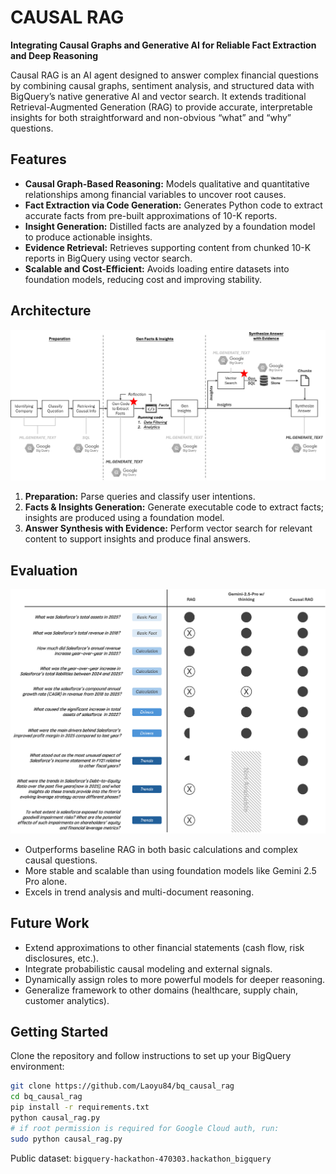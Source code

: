 # CAUSAL RAG

**Integrating Causal Graphs and Generative AI for Reliable Fact Extraction and Deep Reasoning**

Causal RAG is an AI agent designed to answer complex financial questions by combining causal graphs, sentiment analysis, and structured data with BigQuery’s native generative AI and vector search. It extends traditional Retrieval-Augmented Generation (RAG) to provide accurate, interpretable insights for both straightforward and non-obvious “what” and “why” questions.

## Features

- **Causal Graph-Based Reasoning:** Models qualitative and quantitative relationships among financial variables to uncover root causes.
- **Fact Extraction via Code Generation:** Generates Python code to extract accurate facts from pre-built approximations of 10-K reports.
- **Insight Generation:** Distilled facts are analyzed by a foundation model to produce actionable insights.
- **Evidence Retrieval:** Retrieves supporting content from chunked 10-K reports in BigQuery using vector search.
- **Scalable and Cost-Efficient:** Avoids loading entire datasets into foundation models, reducing cost and improving stability.

## Architecture
![Causal RAG Architecture](images/architecture.png)

1. **Preparation:** Parse queries and classify user intentions.
2. **Facts & Insights Generation:** Generate executable code to extract facts; insights are produced using a foundation model.
3. **Answer Synthesis with Evidence:** Perform vector search for relevant content to support insights and produce final answers.


## Evaluation

![Evaluation Result](images/evaluation.png)

- Outperforms baseline RAG in both basic calculations and complex causal questions.
- More stable and scalable than using foundation models like Gemini 2.5 Pro alone.
- Excels in trend analysis and multi-document reasoning.

## Future Work

- Extend approximations to other financial statements (cash flow, risk disclosures, etc.).
- Integrate probabilistic causal modeling and external signals.
- Dynamically assign roles to more powerful models for deeper reasoning.
- Generalize framework to other domains (healthcare, supply chain, customer analytics).

## Getting Started

Clone the repository and follow instructions to set up your BigQuery environment:

```bash
git clone https://github.com/Laoyu84/bq_causal_rag
cd bq_causal_rag
pip install -r requirements.txt
python causal_rag.py
# if root permission is required for Google Cloud auth, run:
sudo python causal_rag.py

```
Public dataset: `bigquery-hackathon-470303.hackathon_bigquery`
